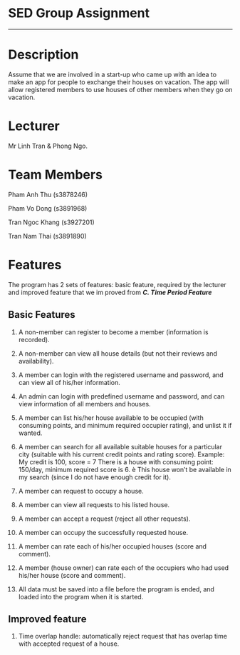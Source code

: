 # SED Group Assignment

---
# Description
Assume that we are involved in a start-up who came up with an idea to make an app for people to exchange their houses on vacation. The app will allow registered members to use houses of other members when they go on vacation.
# Lecturer
Mr Linh Tran & Phong Ngo. 

# Team Members

Pham Anh Thu (s3878246) 

Pham Vo Dong (s3891968) 

Tran Ngoc Khang (s3927201) 

Tran Nam Thai (s3891890) 

# Features
The program has 2 sets of features: basic feature, required by the lecturer and improved feature that we im proved from ***C. Time Period Feature***
## Basic Features

1. A non-member can register to become a member (information is recorded).
2. A non-member can view all house details (but not their reviews and availability).
3. A member can login with the registered username and password, and can view all of his/her information.
4. An admin can login with predefined username and password, and can view information of all members and houses.
5. A member can list his/her house available to be occupied (with consuming points, and minimum required occupier rating), and unlist it if wanted.
6. A member can search for all available suitable houses for a particular city (suitable with his current credit points and rating score).
Example:
My credit is 100, score = 7
There is a house with consuming point: 150/day, minimum required score is 6.
è This house won’t be available in my search (since I do not have enough credit for it).
7. A member can request to occupy a house.
8. A member can view all requests to his listed house.
9. A member can accept a request (reject all other requests).
10. A member can occupy the successfully requested house.
   
11. A member can rate each of his/her occupied houses (score and comment).
12. A member (house owner) can rate each of the occupiers who had used his/her house
(score and comment).
13. All data must be saved into a file before the program is ended, and loaded into the
program when it is started.


## Improved feature
1. Time overlap handle: automatically reject request that has overlap time with accepted request of a house.